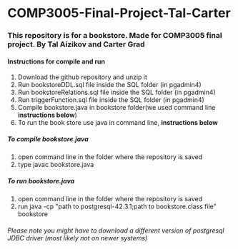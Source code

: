 # COMP3005-Final-Project-Tal-Carter
### This repository is for a bookstore. Made for COMP3005 final project. By Tal Aizikov and Carter Grad

#### Instructions for compile and run
1. Download the github repository and unzip it
2. Run bookstoreDDL.sql file inside the SQL folder (in pgadmin4)
3. Run bookstoreRelations.sql file inside the SQL folder (in pgadmin4)
4. Run triggerFunction.sql file inside the SQL folder (in pgadmin4)
5. Compile bookstore.java in bookstore folder(we used command line **instructions below**)
6. To run the book store use java in command line, **instructions below**


##### To compile bookstore.java
1. open command line in the folder where the repository is saved
2. type javac bookstore.java

##### To run bookstore.java
1. open command line in the folder where the repository is saved
2. run java -cp "path to postgresql-42.3.1;path to bookstore.class file" bookstore
###### Please note you might have to download a different version of postgresql JDBC driver (most likely not on newer systems)

